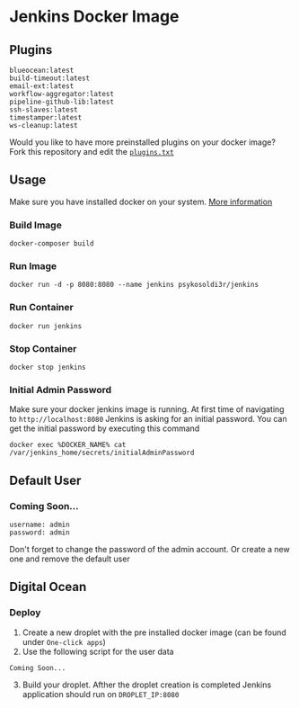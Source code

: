 # Jenkins Docker Image

## Plugins
```
blueocean:latest
build-timeout:latest
email-ext:latest
workflow-aggregator:latest
pipeline-github-lib:latest
ssh-slaves:latest
timestamper:latest
ws-cleanup:latest
```
Would you like to have more preinstalled plugins on your docker image? Fork this repository and edit the [`plugins.txt`](https://github.com/PsykoSoldi3r/docker-jenkins/blob/master/plugins.txt)

## Usage

Make sure you have installed docker on your system. [More information](https://docs.docker.com/get-started/)

### Build Image
```
docker-composer build
```

### Run Image
```
docker run -d -p 8080:8080 --name jenkins psykosoldi3r/jenkins
```

### Run Container
```
docker run jenkins
```

### Stop Container
```
docker stop jenkins
```

### Initial Admin Password
Make sure your docker jenkins image is running. At first time of navigating to `http://localhost:8080` Jenkins is asking for an initial password. You can get the initial password by executing this command
```
docker exec %DOCKER_NAME% cat /var/jenkins_home/secrets/initialAdminPassword
```

## Default User

### Coming Soon...

```
username: admin
password: admin
```
Don't forget to change the password of the admin account. Or create a new one and remove the default user

## Digital Ocean

### Deploy
1. Create a new droplet with the pre installed docker image (can be found under `One-click apps`)
2. Use the following script for the user data
```
Coming Soon...
```
3. Build your droplet. Afther the droplet creation is completed Jenkins application should run on `DROPLET_IP:8080`